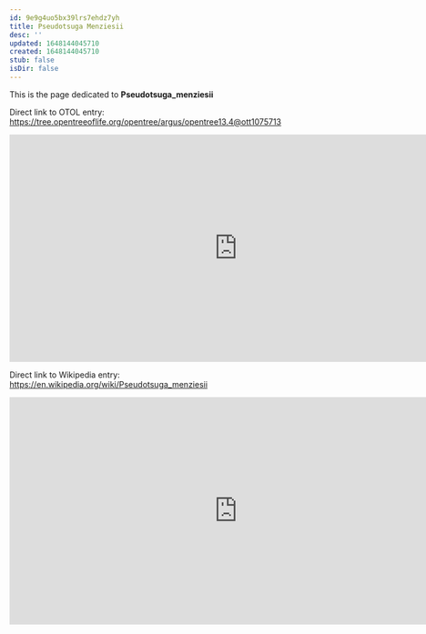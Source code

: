 ```yaml
---
id: 9e9g4uo5bx39lrs7ehdz7yh
title: Pseudotsuga Menziesii
desc: ''
updated: 1648144045710
created: 1648144045710
stub: false
isDir: false
---
```

This is the page dedicated to **Pseudotsuga_menziesii**


Direct link to OTOL entry: https://tree.opentreeoflife.org/opentree/argus/opentree13.4@ott1075713



<html>
    <body>
    <iframe src="https://tree.opentreeoflife.org/opentree/argus/opentree13.4@ott1075713"
    width="800" height="400" frameborder="0" allowfullscreen> </iframe>
    </body>
</html>
    


Direct link to Wikipedia entry: https://en.wikipedia.org/wiki/Pseudotsuga_menziesii



<html>
    <body>
    <iframe src="https://en.wikipedia.org/wiki/Pseudotsuga_menziesii"
    width="800" height="400" frameborder="0" allowfullscreen> </iframe>
    </body>
</html>
    
